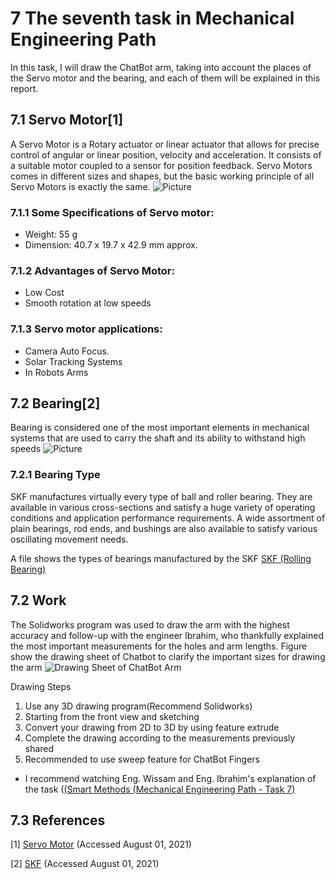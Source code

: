 # 7 The seventh task in Mechanical Engineering Path
In this task, I will draw the ChatBot arm, taking into account the places of the Servo motor and the bearing, and each of them will be explained in this report.
## 7.1 Servo Motor[1]
A Servo Motor is a Rotary actuator or linear actuator that allows for precise control of angular or linear position, velocity and acceleration. It consists of a suitable motor coupled to a sensor for position feedback. Servo Motors comes in different sizes and shapes, but the basic working principle of all Servo Motors is exactly the same.
![Picture](https://b.top4top.io/p_2039pwcvq1.jpeg)
### 7.1.1 Some Specifications of Servo motor:
* Weight: 55 g
* Dimension: 40.7 x 19.7 x 42.9 mm approx.
### 7.1.2 Advantages of Servo Motor:
* Low Cost
* Smooth rotation at low speeds
### 7.1.3 Servo motor applications:
* Camera Auto Focus.
* Solar Tracking Systems
* In Robots Arms

## 7.2 Bearing[2]
Bearing is considered one of the most important elements in mechanical systems that are used to carry the shaft and its ability to withstand high speeds
![Picture](https://c.top4top.io/p_2039aru0n2.jpeg)
### 7.2.1 Bearing Type
SKF manufactures virtually every type of ball and roller bearing. They are available in various cross-sections and satisfy a huge variety of operating conditions and application performance requirements. A wide assortment of plain bearings, rod ends, and bushings are also available to satisfy various oscillating movement needs.

A file shows the types of bearings manufactured by the SKF
[SKF (Rolling Bearing)](https://www.skf.com/binaries/pub12/Images/0901d196802809de-Rolling-bearings---17000_1-EN_tcm_12-121486.pdf)

## 7.2 Work
The Solidworks program was used to draw the arm with the highest accuracy and follow-up with the engineer Ibrahim, who thankfully explained the most important measurements for the holes and arm lengths. Figure show the drawing sheet of Chatbot to clarify the important sizes for drawing the arm
![Drawing Sheet of ChatBot Arm](https://j.top4top.io/p_2039n5zuj2.jpg)

Drawing Steps 
1. Use any 3D drawing program(Recommend Solidworks)
2. Starting from the front view and sketching
3. Convert your drawing from 2D to 3D by using feature extrude
4. Complete the drawing according to the measurements previously shared
5. Recommended to use sweep feature for ChatBot Fingers
* I recommend watching Eng. Wissam and Eng. Ibrahim's explanation of the task ([(Smart Methods (Mechanical Engineering Path - Task 7)](https://www.youtube.com/watch?v=xoTVMh1U6W4&t=908s)

## 7.3 References
[1] [Servo Motor](https://www.electroniclinic.com/servo-motor-arduino-code-and-its-power-supply-advantages-application/)
(Accessed August 01, 2021)

[2] [SKF](https://www.skf.com/group/support/splash)
(Accessed August 01, 2021)
